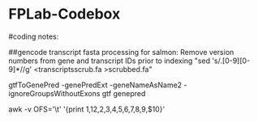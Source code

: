 # FPLab-Codebox
#coding notes:

##gencode transcript fasta processing for salmon:
Remove version numbers from gene and transcript IDs prior to indexing
"sed 's/\.[0-9][0-9]*//g' <transcriptsscrub.fa >scrubbed.fa"

gtfToGenePred -genePredExt -geneNameAsName2 -ignoreGroupsWithoutExons gtf genepred 

awk -v OFS='\t' '{print $1,$12,$2,$3,$4,$5,$6,$7,$8,$9,$10}'

